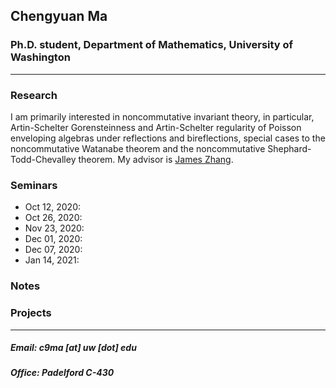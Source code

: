 ## Chengyuan Ma

### Ph.D. student, Department of Mathematics, University of Washington

---

### Research

I am primarily interested in noncommutative invariant theory, in particular, Artin-Schelter Gorensteinness and Artin-Schelter regularity of Poisson enveloping algebras under reflections and bireflections, special cases to the noncommutative Watanabe theorem and the noncommutative Shephard-Todd-Chevalley theorem. My advisor is [James Zhang](https://math.washington.edu/people/james-zhang).

### Seminars
- Oct 12, 2020:
- Oct 26, 2020:
- Nov 23, 2020:
- Dec 01, 2020:
- Dec 07, 2020:
- Jan 14, 2021:

### Notes

### Projects



---

##### Email: c9ma [at] uw [dot] edu
##### Office: Padelford C-430
